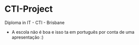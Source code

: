 # CTI-Project 
Diploma in IT - CTI - Brisbane

- A escola não é boa e isso ta em português por conta de uma apresentação :)
